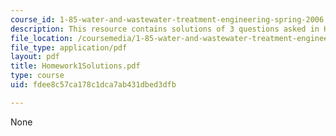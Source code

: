 ```yaml
---
course_id: 1-85-water-and-wastewater-treatment-engineering-spring-2006
description: This resource contains solutions of 3 questions asked in Homework 1.
file_location: /coursemedia/1-85-water-and-wastewater-treatment-engineering-spring-2006/fdee8c57ca178c1dca7ab431dbed3dfb_Homework1Solutions.pdf
file_type: application/pdf
layout: pdf
title: Homework1Solutions.pdf
type: course
uid: fdee8c57ca178c1dca7ab431dbed3dfb

---
```

None